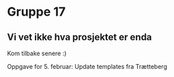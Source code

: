 # Gruppe 17

## Vi vet ikke hva prosjektet er enda

Kom tilbake senere :)

Oppgave for 5. februar: Update templates fra Trætteberg

